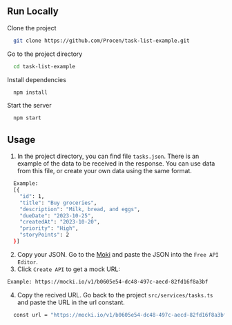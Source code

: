 
## Run Locally

Clone the project

```bash
  git clone https://github.com/Procen/task-list-example.git
```

Go to the project directory

```bash
  cd task-list-example
```

Install dependencies

```bash
  npm install
```

Start the server

```bash
  npm start
```


## Usage

1. In the project directory, you can find file `tasks.json`.
There is an example of the data to be received in the response. You can use data from this file, or create your own data using the same format.
```bash
  Example:
  [{
    "id": 1,
    "title": "Buy groceries",
    "description": "Milk, bread, and eggs",
    "dueDate": "2023-10-25",
    "createdAt": "2023-10-20",
    "priority": "High",
    "storyPoints": 2
  }]
```
2. Copy your JSON.  Go to the [Moki](https://mocki.io/) and paste the JSON into the `Free API Editor`.
3. Click `Create API` to get a mock URL:
```bash
Example: https://mocki.io/v1/b0605e54-dc48-497c-aecd-82fd16f8a3bf
```
4. Copy the recived URL.  Go back to the project `src/services/tasks.ts`  and paste the URL in the url constant.
```bash
  const url = "https://mocki.io/v1/b0605e54-dc48-497c-aecd-82fd16f8a3bf";
```